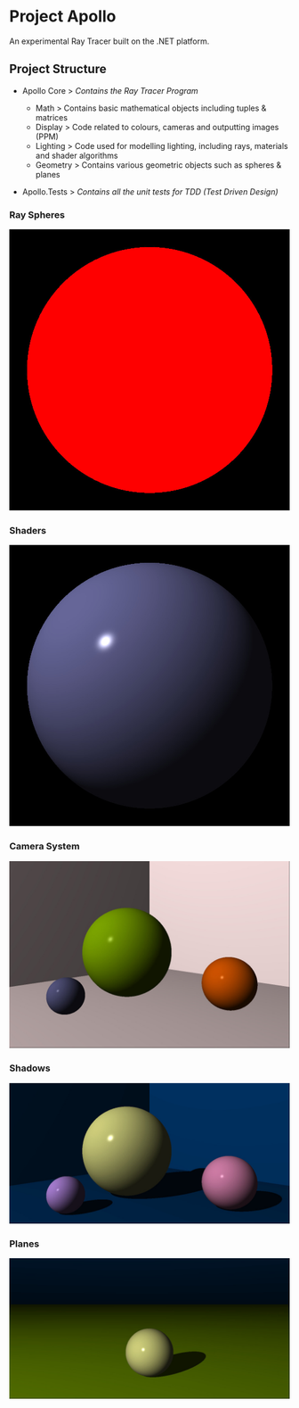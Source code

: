 # Project Apollo

An experimental Ray Tracer built on the .NET platform.

## Project Structure

- Apollo Core > _Contains the Ray Tracer Program_
  - Math > Contains basic mathematical objects including tuples & matrices
  - Display > Code related to colours, cameras and outputting images (PPM)
  - Lighting > Code used for modelling lighting, including rays, materials and shader algorithms
  - Geometry > Contains various geometric objects such as spheres & planes

- Apollo.Tests > _Contains all the unit tests for TDD (Test Driven Design)_

### Ray Spheres

![Ray Sphere](./Outputs/Ray-Spheres/Circle.jpg)

### Shaders

![Shaders](./Outputs/Shader/RenderedSphere.jpg)

### Camera System

![Shaders](./Outputs/Shader/WorldRender.jpg)

### Shadows

![Shaders](./Outputs/Shadows/ShadowWorld.jpg)

### Planes

![Shaders](./Outputs/Planes/GolfBall.jpg)
